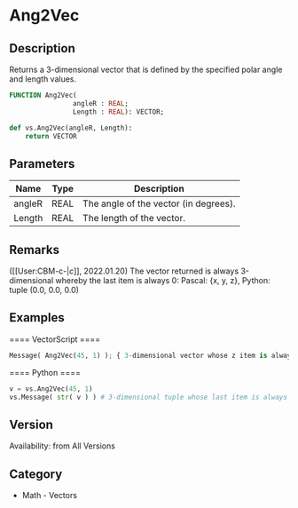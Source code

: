 # Ang2Vec

## Description
Returns a 3-dimensional vector that is defined by the specified polar angle and length values.

```pascal
FUNCTION Ang2Vec(
				angleR : REAL;
				Length : REAL): VECTOR;
```

```python
def vs.Ang2Vec(angleR, Length):
    return VECTOR
```

## Parameters
|Name|Type|Description|
|---|---|---|
|angleR|REAL|The angle of the vector (in degrees).|
|Length|REAL|The length of the vector.|

## Remarks
([[User:CBM-c-|_c_]], 2022.01.20) The vector returned is always 3-dimensional whereby the last item is always 0: Pascal: {x, y, z}, Python: tuple (0.0, 0.0, 0.0)

## Examples
==== VectorScript ====
```python
Message( Ang2Vec(45, 1) ); { 3-dimensional vector whose z item is always 0 }
```
==== Python ====
```python
v = vs.Ang2Vec(45, 1)
vs.Message( str( v ) ) # 3-dimensional tuple whose last item is always 0
```

## Version
Availability: from All Versions

## Category
* Math - Vectors

